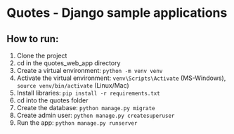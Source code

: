 # Quotes - Django sample applications

## How to run:
1. Clone the project
1. cd in the quotes_web_app directory
1. Create a virtual environment: `python -m venv venv`
1. Activate the virtual environment: `venv\Scripts\Activate` (MS-Windows), `source venv/bin/activate` (Linux/Mac)
1. Install libraries: `pip install -r requirements.txt`
1. cd into the quotes folder
1. Create the database: `python manage.py migrate`
1. Create admin user: `python manage.py createsuperuser`
1. Run the app: `python manage.py runserver`